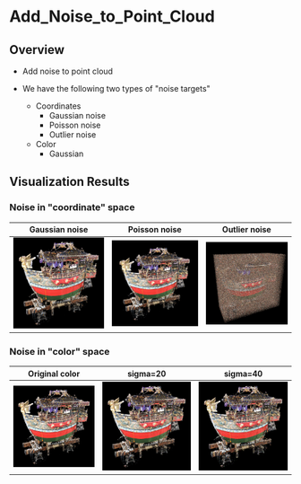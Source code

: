 # Add_Noise_to_Point_Cloud
## Overview
- Add noise to point cloud

- We have the following two types of "noise targets"
   - Coordinates
      - Gaussian noise
      - Poisson noise
      - Outlier noise
   - Color
      - Gaussian

## Visualization Results
### Noise in "coordinate" space
|Gaussian noise|Poisson noise|Outlier noise|
|:-:|:-:|:-:|
|![coords_noise1](coords/sample_images/gaussian_10per_1e-2.bmp)|![coords_noise2](coords/sample_images/poisson_1per_1e-3.bmp)|![coords_noise3](coords/sample_images/outlier_10per_1e-2.bmp)|

### Noise in "color" space
|Original color|sigma=20|sigma=40|
|:-:|:-:|:-:|
|![color_noise1](color/sample_images/funehoko_original_color.bmp)|![color_noise2](color/sample_images/funehoko_50per_sigma20.bmp)|![color_noise3](color/sample_images/funehoko_50per_sigma40.bmp)|